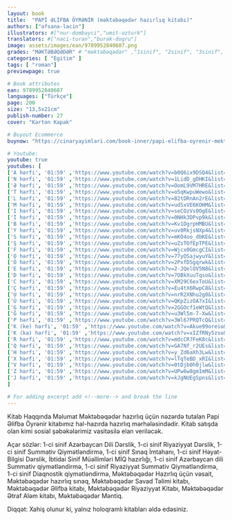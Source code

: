 ```yaml
---
layout: book
title:  "PAPİ ƏLİFBA ÖYRƏNİR (məktəbəqədər hazırlıq kitabı)"
authors: ["əfsanə-lacin"]
illustrators: #["nur-dombayci","umit-ozturk"]
translators: #["naci-turan","burak-dogru"]
image: assets/images/ean/9789952840607.png
grades: "MƏKTƏBƏQƏDƏR" # "məktəbəqədər" ,"1sinif", "2sinif", "3sinif", "4sinif", "5sinif"
categories: [ "Egitim" ]
tags: [ "roman"]
previewpage: true

# Book attributes
ean: 9789952840607
languages: ["Türkçe"]
page: 200
size: "13,5x21cm"
publish-number: 27
cover: "Karton Kapak"

# Buyout Ecommerce
buynow: "https://cinaryayimlari.com/book-inner/papi-elifba-oyrenir-mektebeqeder-hazirliq-kitabi-20"

# Youtube:
youtube: true
youtubes: [ 
['A hərfi', '01:59' ,'https://www.youtube.com/watch?v=b0Q6ix9DSQ4&list=PLtYR1VOHVNQoR6kBCIof2MTUJ-P4j1_0R'],
['N hərfi', '01:59' ,'https://www.youtube.com/watch?v=1LidD_gDHKI&list=PLtYR1VOHVNQoR6kBCIof2MTUJ-P4j1_0R&index=2'],
['Ə hərfi', '01:59' ,'https://www.youtube.com/watch?v=OomL9VM7HRE&list=PLtYR1VOHVNQoR6kBCIof2MTUJ-P4j1_0R&index=3'],
['T hərfi', '01:59' ,'https://www.youtube.com/watch?v=o5qKwpuWewo&list=PLtYR1VOHVNQoR6kBCIof2MTUJ-P4j1_0R&index=4'],
['L hərfi', '01:59' ,'https://www.youtube.com/watch?v=82tDRnAn2rE&list=PLtYR1VOHVNQoR6kBCIof2MTUJ-P4j1_0R&index=5'],
['M hərfi', '01:59' ,'https://www.youtube.com/watch?v=udSxVE6KOHM&list=PLtYR1VOHVNQoR6kBCIof2MTUJ-P4j1_0R&index=6'],
['I hərfi', '01:59' ,'https://www.youtube.com/watch?v=seCOzVs0OgE&list=PLtYR1VOHVNQoR6kBCIof2MTUJ-P4j1_0R&index=7'],
['İ hərfi', '01:59' ,'https://www.youtube.com/watch?v=0NHk3DPvp9k&list=PLtYR1VOHVNQoR6kBCIof2MTUJ-P4j1_0R&index=8'],
['B hərfi', '01:59' ,'https://www.youtube.com/watch?v=Kv1DgrpHMBU&list=PLtYR1VOHVNQoR6kBCIof2MTUJ-P4j1_0R&index=9'],
['Y hərfi', '01:59' ,'https://www.youtube.com/watch?v=uv0RkjsNXp4&list=PLtYR1VOHVNQoR6kBCIof2MTUJ-P4j1_0R&index=10'],
['S hərfi', '01:59' ,'https://www.youtube.com/watch?v=mKO4oo_dbKE&list=PLtYR1VOHVNQoR6kBCIof2MTUJ-P4j1_0R&index=11'],
['Ş hərfi', '01:59' ,'https://www.youtube.com/watch?v=uZsTOfEpTPE&list=PLtYR1VOHVNQoR6kBCIof2MTUJ-P4j1_0R&index=12'],
['F hərfi', '01:59' ,'https://www.youtube.com/watch?v=Wjcx0GmcgCI&list=PLtYR1VOHVNQoR6kBCIof2MTUJ-P4j1_0R&index=13'],
['O hərfi', '01:59' ,'https://www.youtube.com/watch?v=77yOSajwyuY&list=PLtYR1VOHVNQoR6kBCIof2MTUJ-P4j1_0R&index=14'],
['Ö hərfi', '01:59' ,'https://www.youtube.com/watch?v=2PxfDSgqrwk&list=PLtYR1VOHVNQoR6kBCIof2MTUJ-P4j1_0R&index=15'],
['E hərfi', '01:59' ,'https://www.youtube.com/watch?v=2-JQelOV5N8&list=PLtYR1VOHVNQoR6kBCIof2MTUJ-P4j1_0R&index=16'],
['D hərfi', '01:59' ,'https://www.youtube.com/watch?v=7OBkXuuTqso&list=PLtYR1VOHVNQoR6kBCIof2MTUJ-P4j1_0R&index=17'],
['C hərfi', '01:59' ,'https://www.youtube.com/watch?v=XM29C6exToU&list=PLtYR1VOHVNQoR6kBCIof2MTUJ-P4j1_0R&index=18'],
['Ç hərfi', '01:59' ,'https://www.youtube.com/watch?v=Eu4tX6RwpC8&list=PLtYR1VOHVNQoR6kBCIof2MTUJ-P4j1_0R&index=19'],
['U hərfi', '01:59' ,'https://www.youtube.com/watch?v=nrR2XNhu2g0&list=PLtYR1VOHVNQoR6kBCIof2MTUJ-P4j1_0R&index=20'],
['Ü hərfi', '01:59' ,'https://www.youtube.com/watch?v=QKpZizOA7xI&list=PLtYR1VOHVNQoR6kBCIof2MTUJ-P4j1_0R&index=21'],
['G hərfi', '01:59' ,'https://www.youtube.com/watch?v=2GGOcf1eWtQ&list=PLtYR1VOHVNQoR6kBCIof2MTUJ-P4j1_0R&index=22'],
['Ğ hərfi', '01:59' ,'https://www.youtube.com/watch?v=u3Wl5m-7-Xw&list=PLtYR1VOHVNQoR6kBCIof2MTUJ-P4j1_0R&index=23'],
['P hərfi', '01:59' ,'https://www.youtube.com/watch?v=3Wl67PRQTcQ&list=PLtYR1VOHVNQoR6kBCIof2MTUJ-P4j1_0R&index=24'],
['K (ke) hərfi', '01:59' ,'https://www.youtube.com/watch?v=Akue99oreio&list=PLtYR1VOHVNQoR6kBCIof2MTUJ-P4j1_0R&index=25'],
['K (ka) hərfi', '01:59' ,'https://www.youtube.com/watch?v=xIZfRNy5zso&list=PLtYR1VOHVNQoR6kBCIof2MTUJ-P4j1_0R&index=26'],
['R hərfi', '01:59' ,'https://www.youtube.com/watch?v=mdcCR7FeK8c&list=PLtYR1VOHVNQoR6kBCIof2MTUJ-P4j1_0R&index=27'],
['Q hərfi', '01:59' ,'https://www.youtube.com/watch?v=GA7Nf_r2UEs&list=PLtYR1VOHVNQoR6kBCIof2MTUJ-P4j1_0R&index=28'],
['H hərfi', '01:59' ,'https://www.youtube.com/watch?v=y_Zd6aXh3Lw&list=PLtYR1VOHVNQoR6kBCIof2MTUJ-P4j1_0R&index=29'],
['X hərfi', '01:59' ,'https://www.youtube.com/watch?v=lTqTeBD_xRI&list=PLtYR1VOHVNQoR6kBCIof2MTUJ-P4j1_0R&index=30'],
['V hərfi', '01:59' ,'https://www.youtube.com/watch?v=0tDjb0h0jlw&list=PLtYR1VOHVNQoR6kBCIof2MTUJ-P4j1_0R&index=31'],
['Z hərfi', '01:59' ,'https://www.youtube.com/watch?v=UPw6w8gmImM&list=PLtYR1VOHVNQoR6kBCIof2MTUJ-P4j1_0R&index=32'],
['J hərfi', '01:59' ,'https://www.youtube.com/watch?v=kJgNUEgSpns&list=PLtYR1VOHVNQoR6kBCIof2MTUJ-P4j1_0R&index=33']
]

# For adding excerpt add <!--more--> and break the line
---
```

Kitab Haqqında Məlumat
Məktəbəqədər hazırlıq üçün nəzərdə tutalan Papi Əlifba Öyrənir kitabımız hal-hazırda hazırlıq mərhələsindədir. Kitab satışda olan kimi sosial şəbəkələrimiz vasitəsilə elan veriləcək.

Açar sözlər: 1-ci sinif Azərbaycan Dili Dərslik, 1-ci sinif Riyaziyyat Dərslik, 1-ci sinif Summativ Qiymətləndirmə, 1-ci sinif Sınaq İmtahanı, 1-ci sinif Həyat-Bilgisi Dərslik, İbtidai Sinif Müəllimləri MİQ hazırlığı, 1-ci sinif Azərbaycan dili Summativ qiymətləndirmə, 1-ci sinif Riyaziyyat Summativ Qiymətləndirmə, 1-ci sinif Diaqnostik qiymətləndirmə, Məktəbəqədər Hazırlıq üçün vəsait, Məktəbəqədər hazırlıq sınaq, Məktəbəqədər Savad Təlimi kitabı, Məktəbəqədər Əlifba kitabı, Məktəbəqədər Riyaziyyat Kitabı, Məktəbəqədər Ətraf Aləm kitabı, Məktəbəqədər Məntiq.

Diqqət: Xahiş olunur ki, yalnız holoqramlı kitabları əldə edəsiniz.
<!--more--> 